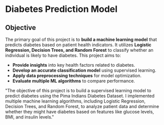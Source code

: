 
# Diabetes Prediction Model

## Objective 
The primary goal of this project is to **build a machine learning model** that predicts diabetes based on patient health indicators. It utilizes **Logistic Regression, Decision Trees, and Random Forest** to classify whether an individual is likely to have diabetes. This project aims to:
- **Provide insights** into key health factors related to diabetes.
- **Develop an accurate classification model** using supervised learning.
- **Apply data preprocessing techniques** for model optimization.
- **Evaluate multiple ML algorithms** to compare performance.

"The objective of this project is to build a supervised learning model to predict diabetes using the Pima Indians Diabetes Dataset. I implemented multiple machine learning algorithms, including Logistic Regression, Decision Trees, and Random Forest, to analyze patient data and determine whether they might have diabetes based on features like glucose levels, BMI, and insulin levels."

